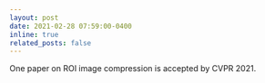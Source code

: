 ```yaml
---
layout: post
date: 2021-02-28 07:59:00-0400
inline: true
related_posts: false
---
```

One paper on ROI image compression is accepted by <span class="news-badge news-badge-conference">CVPR 2021</span>. 
